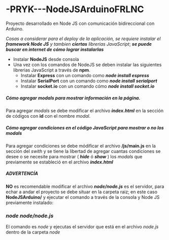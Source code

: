# -PRYK---NodeJSArduinoFRLNC
Proyecto desarrollado en Node JS con comunicación bidireccional con Arduino.

*Cosas a considerar para el deploy de la aplicación, se requiere instalar el **framework Node JS** y tambien **ciertas** librerias JavaScript*; ***se puede buscar en internet de cómo lograr instalarlas***
* Instalar **NodeJS** desde consola 
* Una vez con los comandos de NodeJS se deben instalar las siguientes librerias JavaScript a través de **npm**.
  * Instalar **Express** con un comando como ***node install espress***
  * Instalar **SerialPort** con un comando como ***node install serialport***
  * Instalar **socket.io** con un comando cómo ***node install socket.io***
  
##### Cómo agregar *modals* para mostrar información en la página.
Para agregar *modals* se debe modificar el archivo ***index.html*** en la sección de códigos con **id** con el nombre *modal*.

##### Cómo agregar *condiciones* en el código JavaScript para mostrar o no los *modals*
Para agregar condiciones se debe módificar el archivo **/js/main.js** en la sección del *swith* y se tiene la libertad de agregar cuantas condiciones se desee o se necesite para mostrar ( ***hide*** ó ***show*** ) los *modals* que previamente se estableció en el archivo ***index.html***

##### ADVERTENCÍA
**NO** es recomendable modificar el archivo ***node/node.js*** es el servidor, para echar a andar el proyecto se debe situar en la carpeta raiz; en este caso **NodeJSArduino/** y ejecutar el comando a través de la consola y Node JS previamente instalado:

### *node node/node.js*
El comando es *node* y ejecutas el servidor que está en el archivo *node.js* dentro de la carpeta *node*
